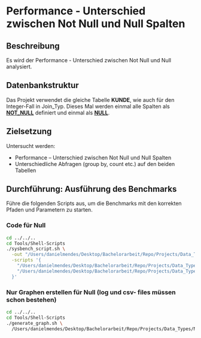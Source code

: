# Performance - Unterschied zwischen Not Null und Null Spalten

## Beschreibung

Es wird der Performance - Unterschied zwischen Not Null und Null analysiert.

## Datenbankstruktur

Das Projekt verwendet die gleiche Tabelle **KUNDE**, wie auch für den Integer-Fall in Join_Typ.
Dieses Mal werden einmal alle Spalten als [**NOT_NULL**](Scripts/not_null) definiert und einmal als [**NULL**](Scripts/with_null). 

## Zielsetzung
Untersucht werden:
- Performance – Unterschied zwischen Not Null und Null Spalten
- Unterschiedliche Abfragen (group by, count etc.) auf den beiden Tabellen

## Durchführung: Ausführung des Benchmarks
Führe die folgenden Scripts aus, um die Benchmarks mit den korrekten Pfaden und Parametern zu starten.

### Code für Null
```bash
cd ../../..
cd Tools/Shell-Scripts
./sysbench_script.sh \
  -out "/Users/danielmendes/Desktop/Bachelorarbeit/Repo/Projects/Data_Types/Null/Output" \
  -scripts '{
    "/Users/danielmendes/Desktop/Bachelorarbeit/Repo/Projects/Data_Types/Null/Scripts/with_null": {},
    "/Users/danielmendes/Desktop/Bachelorarbeit/Repo/Projects/Data_Types/Null/Scripts/not_null": {}
  }'
```

### Nur Graphen erstellen für Null (log und csv- files müssen schon bestehen)
```bash
cd ../../..
cd Tools/Shell-Scripts
./generate_graph.sh \
  /Users/danielmendes/Desktop/Bachelorarbeit/Repo/Projects/Data_Types/Null/Output
```

